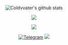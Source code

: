 <div align=center>

![Coldvvater's github stats](https://bad-apple-github-readme.vercel.app/api?show_bg=1&username=Coldvvater)

</div>

<p align="center"><img src="https://i.giphy.com/RThN0hOS2GO4M.gif" /></p>

<div align=center>

![](http://profile-counter.glitch.me/Coldvvater/count.svg)

</div>

<div align=center>

[![Telegram](https://img.shields.io/badge/Telegram-Channel-33A8E3)](https://t.me/Coldvvater_Channel)
[![](https://img.shields.io/github/followers/Coldvvater?label=follow&style=social)](https://github.com/Coldvvater)

</div>


